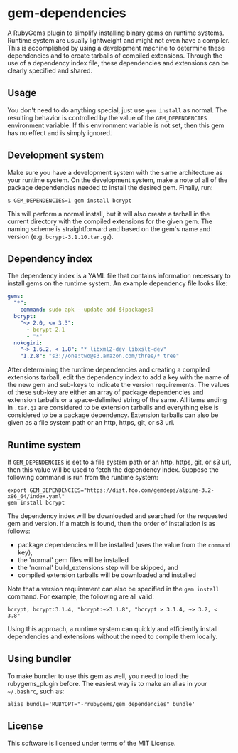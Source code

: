 # gem-dependencies

A RubyGems plugin to simplify installing binary gems on runtime systems. Runtime system are usually lightweight and might not even have a compiler. This is accomplished by using a development machine to determine these dependencies and to create tarballs of compiled extensions. Through the use of a dependency index file, these dependencies and extensions can be clearly specified and shared.

## Usage

You don't need to do anything special, just use ```gem install``` as normal. The resulting behavior is controlled by the value of the ```GEM_DEPENDENCIES``` environment variable. If this environment variable is not set, then this gem has no effect and is simply ignored.

## Development system

Make sure you have a development system with the same architecture as your runtime system. On the development system, make a note of all of the package dependencies needed to install the desired gem. Finally, run:

```shell
$ GEM_DEPENDENCIES=1 gem install bcrypt
```

This will perform a normal install, but it will also create a tarball in the current directory with the compiled extensions for the given gem. The naming scheme is straightforward and based on the gem's name and version (e.g. ```bcrypt-3.1.10.tar.gz```).

## Dependency index

The dependency index is a YAML file that contains information necessary to install gems on the runtime system. An example dependency file looks like:

```yaml
gems:
  "*":
    command: sudo apk --update add ${packages}
  bcrypt:
    "~> 2.0, <= 3.3":
      - bcrypt-2.1
      - "*"
  nokogiri:
    "~> 1.6.2, < 1.8": "* libxml2-dev libxslt-dev"
    "1.2.8": "s3://one:two@s3.amazon.com/three/* tree"
```

After determining the runtime dependencies and creating a compiled extensions tarball, edit the dependency index to add a key with the name of the new gem and sub-keys to indicate the version requirements. The values of these sub-key are either an array of package dependencies and extension tarballs or a space-delimited string of the same. All items ending in ```.tar.gz``` are considered to be extension tarballs and everything else is considered to be a package dependency. Extension tarballs can also be given as a file system path or an http, https, git, or s3 url.

## Runtime system

If ```GEM_DEPENDENCIES``` is set to a file system path or an http, https, git, or s3 url, then this value will be used to fetch the dependency index. Suppose the following command is run from the runtime system:

```shell
export GEM_DEPENDENCIES="https://dist.foo.com/gemdeps/alpine-3.2-x86_64/index.yaml"
gem install bcrypt
```

The dependency index will be downloaded and searched for the requested gem and version. If a match is found, then the order of installation is as follows:

* package dependencies will be installed (uses the value from the ```command``` key),
* the 'normal' gem files will be installed
* the 'normal' build_extensions step will be skipped, and
* compiled extension tarballs will be downloaded and installed

Note that a version requirement can also be specified in the ```gem install``` command. For example, the following are all valid:

```shell
bcrypt, bcrypt:3.1.4, "bcrypt:~>3.1.8", "bcrypt > 3.1.4, ~> 3.2, < 3.8"
```

Using this approach, a runtime system can quickly and efficiently install dependencies and extensions without the need to compile them locally.

## Using bundler

To make bundler to use this gem as well, you need to load the rubygems_plugin before. The easiest way is to make an alias in your `~/.bashrc`, such as:

```
alias bundle='RUBYOPT="-rrubygems/gem_dependencies" bundle'
```

## License

This software is licensed under terms of the MIT License.
